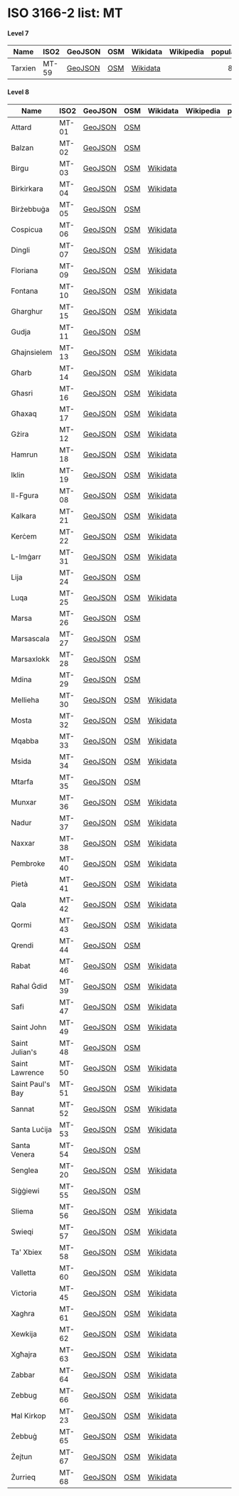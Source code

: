 # ISO 3166-2 list: MT


#### Level 7
Name | ISO2 | GeoJSON | OSM | Wikidata | Wikipedia | population 
--- | --- | --- | --- | --- | --- | --: 
Tarxien | MT-59 | [GeoJSON](../../geojson/high/iso2/MT/MT-59.geojson) | [OSM](https://www.openstreetmap.org/relation/7510559) | [Wikidata](https://www.wikidata.org/wiki/Q744001) |  | 8,583


#### Level 8
Name | ISO2 | GeoJSON | OSM | Wikidata | Wikipedia | population 
--- | --- | --- | --- | --- | --- | --: 
Attard | MT-01 | [GeoJSON](../../geojson/high/iso2/MT/MT-01.geojson) | [OSM](https://www.openstreetmap.org/relation/7510551) |  |  | 
Balzan | MT-02 | [GeoJSON](../../geojson/high/iso2/MT/MT-02.geojson) | [OSM](https://www.openstreetmap.org/relation/7510550) |  |  | 
Birgu | MT-03 | [GeoJSON](../../geojson/high/iso2/MT/MT-03.geojson) | [OSM](https://www.openstreetmap.org/relation/6172198) | [Wikidata](https://www.wikidata.org/wiki/Q752346) |  | 2,629
Birkirkara | MT-04 | [GeoJSON](../../geojson/high/iso2/MT/MT-04.geojson) | [OSM](https://www.openstreetmap.org/relation/7510585) | [Wikidata](https://www.wikidata.org/wiki/Q23059095) |  | 
Birżebbuġa | MT-05 | [GeoJSON](../../geojson/high/iso2/MT/MT-05.geojson) | [OSM](https://www.openstreetmap.org/relation/7510570) |  |  | 
Cospicua | MT-06 | [GeoJSON](../../geojson/high/iso2/MT/MT-06.geojson) | [OSM](https://www.openstreetmap.org/relation/7510576) | [Wikidata](https://www.wikidata.org/wiki/Q757225) |  | 5,395
Dingli | MT-07 | [GeoJSON](../../geojson/high/iso2/MT/MT-07.geojson) | [OSM](https://www.openstreetmap.org/relation/7510566) | [Wikidata](https://www.wikidata.org/wiki/Q905641) |  | 3,608
Floriana | MT-09 | [GeoJSON](../../geojson/high/iso2/MT/MT-09.geojson) | [OSM](https://www.openstreetmap.org/relation/7510581) | [Wikidata](https://www.wikidata.org/wiki/Q832807) |  | 2,205
Fontana | MT-10 | [GeoJSON](../../geojson/high/iso2/MT/MT-10.geojson) | [OSM](https://www.openstreetmap.org/relation/7508578) | [Wikidata](https://www.wikidata.org/wiki/Q1002742) |  | 985
Gharghur | MT-15 | [GeoJSON](../../geojson/high/iso2/MT/MT-15.geojson) | [OSM](https://www.openstreetmap.org/relation/7510592) | [Wikidata](https://www.wikidata.org/wiki/Q1018111) |  | 2,768
Gudja | MT-11 | [GeoJSON](../../geojson/high/iso2/MT/MT-11.geojson) | [OSM](https://www.openstreetmap.org/relation/7510557) |  |  | 
Għajnsielem | MT-13 | [GeoJSON](../../geojson/high/iso2/MT/MT-13.geojson) | [OSM](https://www.openstreetmap.org/relation/6311965) | [Wikidata](https://www.wikidata.org/wiki/Q761675) |  | 3,200
Għarb | MT-14 | [GeoJSON](../../geojson/high/iso2/MT/MT-14.geojson) | [OSM](https://www.openstreetmap.org/relation/7508581) | [Wikidata](https://www.wikidata.org/wiki/Q1026487) |  | 1,539
Għasri | MT-16 | [GeoJSON](../../geojson/high/iso2/MT/MT-16.geojson) | [OSM](https://www.openstreetmap.org/relation/7508582) | [Wikidata](https://www.wikidata.org/wiki/Q1017339) |  | 525
Għaxaq | MT-17 | [GeoJSON](../../geojson/high/iso2/MT/MT-17.geojson) | [OSM](https://www.openstreetmap.org/relation/7510562) | [Wikidata](https://www.wikidata.org/wiki/Q426385) |  | 4,722
Gżira | MT-12 | [GeoJSON](../../geojson/high/iso2/MT/MT-12.geojson) | [OSM](https://www.openstreetmap.org/relation/7510588) | [Wikidata](https://www.wikidata.org/wiki/Q632097) |  | 8,029
Hamrun | MT-18 | [GeoJSON](../../geojson/high/iso2/MT/MT-18.geojson) | [OSM](https://www.openstreetmap.org/relation/7510547) | [Wikidata](https://www.wikidata.org/wiki/Q343001) |  | 9,244
Iklin | MT-19 | [GeoJSON](../../geojson/high/iso2/MT/MT-19.geojson) | [OSM](https://www.openstreetmap.org/relation/7510586) | [Wikidata](https://www.wikidata.org/wiki/Q304589) |  | 3,130
Il-Fgura | MT-08 | [GeoJSON](../../geojson/high/iso2/MT/MT-08.geojson) | [OSM](https://www.openstreetmap.org/relation/7510560) | [Wikidata](https://www.wikidata.org/wiki/Q44388) |  | 11,670
Kalkara | MT-21 | [GeoJSON](../../geojson/high/iso2/MT/MT-21.geojson) | [OSM](https://www.openstreetmap.org/relation/7510575) | [Wikidata](https://www.wikidata.org/wiki/Q533257) |  | 3,014
Kerċem | MT-22 | [GeoJSON](../../geojson/high/iso2/MT/MT-22.geojson) | [OSM](https://www.openstreetmap.org/relation/7508579) | [Wikidata](https://www.wikidata.org/wiki/Q674679) |  | 1,938
L-Imġarr | MT-31 | [GeoJSON](../../geojson/high/iso2/MT/MT-31.geojson) | [OSM](https://www.openstreetmap.org/relation/6172218) | [Wikidata](https://www.wikidata.org/wiki/Q691220) |  | 3,629
Lija | MT-24 | [GeoJSON](../../geojson/high/iso2/MT/MT-24.geojson) | [OSM](https://www.openstreetmap.org/relation/7510593) |  |  | 
Luqa | MT-25 | [GeoJSON](../../geojson/high/iso2/MT/MT-25.geojson) | [OSM](https://www.openstreetmap.org/relation/7510563) | [Wikidata](https://www.wikidata.org/wiki/Q475585) |  | 5,945
Marsa | MT-26 | [GeoJSON](../../geojson/high/iso2/MT/MT-26.geojson) | [OSM](https://www.openstreetmap.org/relation/7510579) |  |  | 
Marsascala | MT-27 | [GeoJSON](../../geojson/high/iso2/MT/MT-27.geojson) | [OSM](https://www.openstreetmap.org/relation/7510572) |  |  | 
Marsaxlokk | MT-28 | [GeoJSON](../../geojson/high/iso2/MT/MT-28.geojson) | [OSM](https://www.openstreetmap.org/relation/7510571) |  |  | 
Mdina | MT-29 | [GeoJSON](../../geojson/high/iso2/MT/MT-29.geojson) | [OSM](https://www.openstreetmap.org/relation/7510549) |  |  | 
Mellieha | MT-30 | [GeoJSON](../../geojson/high/iso2/MT/MT-30.geojson) | [OSM](https://www.openstreetmap.org/relation/6181422) | [Wikidata](https://www.wikidata.org/wiki/Q755979) |  | 10,087
Mosta | MT-32 | [GeoJSON](../../geojson/high/iso2/MT/MT-32.geojson) | [OSM](https://www.openstreetmap.org/relation/7510594) | [Wikidata](https://www.wikidata.org/wiki/Q39520) |  | 20,241
Mqabba | MT-33 | [GeoJSON](../../geojson/high/iso2/MT/MT-33.geojson) | [OSM](https://www.openstreetmap.org/relation/7510555) | [Wikidata](https://www.wikidata.org/wiki/Q1017953) |  | 3,315
Msida | MT-34 | [GeoJSON](../../geojson/high/iso2/MT/MT-34.geojson) | [OSM](https://www.openstreetmap.org/relation/7510584) | [Wikidata](https://www.wikidata.org/wiki/Q585187) |  | 8,545
Mtarfa | MT-35 | [GeoJSON](../../geojson/high/iso2/MT/MT-35.geojson) | [OSM](https://www.openstreetmap.org/relation/7510564) |  |  | 
Munxar | MT-36 | [GeoJSON](../../geojson/high/iso2/MT/MT-36.geojson) | [OSM](https://www.openstreetmap.org/relation/7508589) | [Wikidata](https://www.wikidata.org/wiki/Q587462) |  | 1,454
Nadur | MT-37 | [GeoJSON](../../geojson/high/iso2/MT/MT-37.geojson) | [OSM](https://www.openstreetmap.org/relation/7508587) | [Wikidata](https://www.wikidata.org/wiki/Q929969) |  | 4,509
Naxxar | MT-38 | [GeoJSON](../../geojson/high/iso2/MT/MT-38.geojson) | [OSM](https://www.openstreetmap.org/relation/7510595) | [Wikidata](https://www.wikidata.org/wiki/Q44397) |  | 13,443
Pembroke | MT-40 | [GeoJSON](../../geojson/high/iso2/MT/MT-40.geojson) | [OSM](https://www.openstreetmap.org/relation/7510590) | [Wikidata](https://www.wikidata.org/wiki/Q775756) |  | 3,645
Pietà | MT-41 | [GeoJSON](../../geojson/high/iso2/MT/MT-41.geojson) | [OSM](https://www.openstreetmap.org/relation/7510582) | [Wikidata](https://www.wikidata.org/wiki/Q744070) |  | 4,020
Qala | MT-42 | [GeoJSON](../../geojson/high/iso2/MT/MT-42.geojson) | [OSM](https://www.openstreetmap.org/relation/7508586) | [Wikidata](https://www.wikidata.org/wiki/Q1088033) |  | 2,284
Qormi | MT-43 | [GeoJSON](../../geojson/high/iso2/MT/MT-43.geojson) | [OSM](https://www.openstreetmap.org/relation/7510556) | [Wikidata](https://www.wikidata.org/wiki/Q39578) |  | 16,779
Qrendi | MT-44 | [GeoJSON](../../geojson/high/iso2/MT/MT-44.geojson) | [OSM](https://www.openstreetmap.org/relation/7510568) |  |  | 
Rabat | MT-46 | [GeoJSON](../../geojson/high/iso2/MT/MT-46.geojson) | [OSM](https://www.openstreetmap.org/relation/7510565) | [Wikidata](https://www.wikidata.org/wiki/Q44381) |  | 11,497
Raħal Ġdid | MT-39 | [GeoJSON](../../geojson/high/iso2/MT/MT-39.geojson) | [OSM](https://www.openstreetmap.org/relation/7510577) | [Wikidata](https://www.wikidata.org/wiki/Q846589) |  | 7,864
Safi | MT-47 | [GeoJSON](../../geojson/high/iso2/MT/MT-47.geojson) | [OSM](https://www.openstreetmap.org/relation/7510553) | [Wikidata](https://www.wikidata.org/wiki/Q658903) |  | 2,126
Saint John | MT-49 | [GeoJSON](../../geojson/high/iso2/MT/MT-49.geojson) | [OSM](https://www.openstreetmap.org/relation/7510587) | [Wikidata](https://www.wikidata.org/wiki/Q39507) |  | 12,523
Saint Julian's | MT-48 | [GeoJSON](../../geojson/high/iso2/MT/MT-48.geojson) | [OSM](https://www.openstreetmap.org/relation/7510589) |  |  | 
Saint Lawrence | MT-50 | [GeoJSON](../../geojson/high/iso2/MT/MT-50.geojson) | [OSM](https://www.openstreetmap.org/relation/7508580) | [Wikidata](https://www.wikidata.org/wiki/Q537308) |  | 748
Saint Paul's Bay | MT-51 | [GeoJSON](../../geojson/high/iso2/MT/MT-51.geojson) | [OSM](https://www.openstreetmap.org/relation/7510596) | [Wikidata](https://www.wikidata.org/wiki/Q39521) |  | 21,046
Sannat | MT-52 | [GeoJSON](../../geojson/high/iso2/MT/MT-52.geojson) | [OSM](https://www.openstreetmap.org/relation/7508590) | [Wikidata](https://www.wikidata.org/wiki/Q602037) |  | 2,117
Santa Luċija | MT-53 | [GeoJSON](../../geojson/high/iso2/MT/MT-53.geojson) | [OSM](https://www.openstreetmap.org/relation/7510558) | [Wikidata](https://www.wikidata.org/wiki/Q1087776) |  | 2,997
Santa Venera | MT-54 | [GeoJSON](../../geojson/high/iso2/MT/MT-54.geojson) | [OSM](https://www.openstreetmap.org/relation/7510548) |  |  | 
Senglea | MT-20 | [GeoJSON](../../geojson/high/iso2/MT/MT-20.geojson) | [OSM](https://www.openstreetmap.org/relation/7510578) | [Wikidata](https://www.wikidata.org/wiki/Q846593) |  | 2,784
Siġġiewi | MT-55 | [GeoJSON](../../geojson/high/iso2/MT/MT-55.geojson) | [OSM](https://www.openstreetmap.org/relation/7510567) |  |  | 
Sliema | MT-56 | [GeoJSON](../../geojson/high/iso2/MT/MT-56.geojson) | [OSM](https://www.openstreetmap.org/relation/6172199) | [Wikidata](https://www.wikidata.org/wiki/Q39526) |  | 16,854
Swieqi | MT-57 | [GeoJSON](../../geojson/high/iso2/MT/MT-57.geojson) | [OSM](https://www.openstreetmap.org/relation/7510591) | [Wikidata](https://www.wikidata.org/wiki/Q220667) |  | 10,064
Ta' Xbiex | MT-58 | [GeoJSON](../../geojson/high/iso2/MT/MT-58.geojson) | [OSM](https://www.openstreetmap.org/relation/7510583) | [Wikidata](https://www.wikidata.org/wiki/Q1017348) |  | 1,804
Valletta | MT-60 | [GeoJSON](../../geojson/high/iso2/MT/MT-60.geojson) | [OSM](https://www.openstreetmap.org/relation/7510580) | [Wikidata](https://www.wikidata.org/wiki/Q23800) |  | 6,444
Victoria | MT-45 | [GeoJSON](../../geojson/high/iso2/MT/MT-45.geojson) | [OSM](https://www.openstreetmap.org/relation/7508583) | [Wikidata](https://www.wikidata.org/wiki/Q752348) |  | 6,901
Xaghra | MT-61 | [GeoJSON](../../geojson/high/iso2/MT/MT-61.geojson) | [OSM](https://www.openstreetmap.org/relation/7508585) | [Wikidata](https://www.wikidata.org/wiki/Q605343) |  | 4,886
Xewkija | MT-62 | [GeoJSON](../../geojson/high/iso2/MT/MT-62.geojson) | [OSM](https://www.openstreetmap.org/relation/7508588) | [Wikidata](https://www.wikidata.org/wiki/Q919921) |  | 3,300
Xgħajra | MT-63 | [GeoJSON](../../geojson/high/iso2/MT/MT-63.geojson) | [OSM](https://www.openstreetmap.org/relation/7510574) | [Wikidata](https://www.wikidata.org/wiki/Q520962) |  | 1,732
Zabbar | MT-64 | [GeoJSON](../../geojson/high/iso2/MT/MT-64.geojson) | [OSM](https://www.openstreetmap.org/relation/7510573) | [Wikidata](https://www.wikidata.org/wiki/Q39518) |  | 15,404
Zebbug | MT-66 | [GeoJSON](../../geojson/high/iso2/MT/MT-66.geojson) | [OSM](https://www.openstreetmap.org/relation/7510552) | [Wikidata](https://www.wikidata.org/wiki/Q44573) |  | 11,903
Ħal Kirkop | MT-23 | [GeoJSON](../../geojson/high/iso2/MT/MT-23.geojson) | [OSM](https://www.openstreetmap.org/relation/7510554) | [Wikidata](https://www.wikidata.org/wiki/Q597464) |  | 2,191
Żebbuġ | MT-65 | [GeoJSON](../../geojson/high/iso2/MT/MT-65.geojson) | [OSM](https://www.openstreetmap.org/relation/7508584) | [Wikidata](https://www.wikidata.org/wiki/Q179243) |  | 2,956
Żejtun | MT-67 | [GeoJSON](../../geojson/high/iso2/MT/MT-67.geojson) | [OSM](https://www.openstreetmap.org/relation/7510561) | [Wikidata](https://www.wikidata.org/wiki/Q44392) |  | 11,508
Żurrieq | MT-68 | [GeoJSON](../../geojson/high/iso2/MT/MT-68.geojson) | [OSM](https://www.openstreetmap.org/relation/7510569) | [Wikidata](https://www.wikidata.org/wiki/Q44417) |  | 10,823
